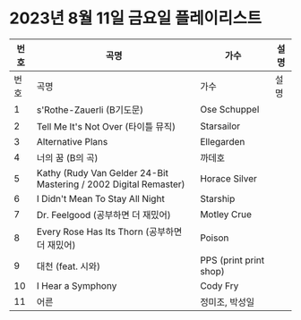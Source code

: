 # 2023년 8월 11일 금요일 플레이리스트

| 번호 | 곡명 | 가수 | 설명 |
|------|------|------|------|
| 번호 | 곡명 | 가수 | 설명 |
| 1 | s'Rothe-Zauerli (B기도문) | Ose Schuppel |  |
| 2 | Tell Me It's Not Over (타이틀 뮤직) | Starsailor |  |
| 3 | Alternative Plans | Ellegarden |  |
| 4 | 너의 꿈 (B의 곡) | 까데호 |  |
| 5 | Kathy (Rudy Van Gelder 24-Bit Mastering / 2002 Digital Remaster) | Horace Silver |  |
| 6 | I Didn't Mean To Stay All Night | Starship |  |
| 7 | Dr. Feelgood (공부하면 더 재밌어) | Motley Crue |  |
| 8 | Every Rose Has Its Thorn (공부하면 더 재밌어) | Poison |  |
| 9 | 대천 (feat. 시와) | PPS (print print shop) |  |
| 10 | I Hear a Symphony | Cody Fry |  |
| 11 | 어른 | 정미조, 박성일 |  |
